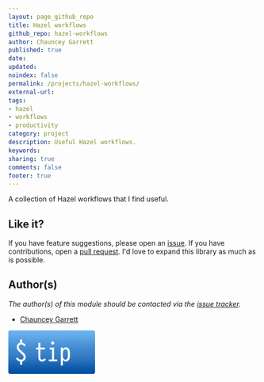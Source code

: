 ```yaml
---
layout: page_github_repo
title: Hazel workflows
github_repo: hazel-workflows
author: Chauncey Garrett
published: true
date:
updated:
noindex: false
permalink: /projects/hazel-workflows/
external-url:
tags:
- hazel
- workflows
- productivity
category: project
description: Useful Hazel workflows.
keywords:
sharing: true
comments: false
footer: true
---
```



A collection of Hazel workflows that I find useful.

## Like it?

If you have feature suggestions, please open an [issue](https://github.com/chauncey-garrett/hazel-workflows/issues "chauncey-garrett/hazel-workflows/issues"). If you have contributions, open a [pull request](https://github.com/chauncey-garrett/hazel-workflows/pull-request "chauncey-garrett/hazel-workflows/pulls"). I'd love to expand this library as much as is possible.

## Author(s)

*The author(s) of this module should be contacted via the [issue tracker](https://github.com/chauncey-garrett/hazel-workflows/issues "chauncey-garrett/hazel-workflows/issues").*

  - [Chauncey Garrett](https://github.com/chauncey-garrett "chauncey-garrett")

[![](/img/tip.gif)](http://chauncey.io/reader-support/)
